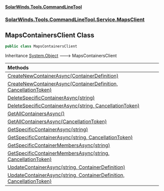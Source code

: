 #### [SolarWinds.Tools.CommandLineTool](index.md 'index')
### [SolarWinds.Tools.CommandLineTool.Service.MapsClient](index.md#SolarWinds.Tools.CommandLineTool.Service.MapsClient 'SolarWinds.Tools.CommandLineTool.Service.MapsClient')

## MapsContainersClient Class

```csharp
public class MapsContainersClient
```

Inheritance [System.Object](https://docs.microsoft.com/en-us/dotnet/api/System.Object 'System.Object') &#129106; MapsContainersClient

| Methods | |
| :--- | :--- |
| [CreateNewContainerAsync(ContainerDefinition)](MapsContainersClient.CreateNewContainerAsync(ContainerDefinition).md 'SolarWinds.Tools.CommandLineTool.Service.MapsClient.MapsContainersClient.CreateNewContainerAsync(SolarWinds.Tools.CommandLineTool.Service.MapsClient.ContainerDefinition)') | |
| [CreateNewContainerAsync(ContainerDefinition, CancellationToken)](MapsContainersClient.CreateNewContainerAsync(ContainerDefinition,CancellationToken).md 'SolarWinds.Tools.CommandLineTool.Service.MapsClient.MapsContainersClient.CreateNewContainerAsync(SolarWinds.Tools.CommandLineTool.Service.MapsClient.ContainerDefinition, System.Threading.CancellationToken)') | |
| [DeleteSpecificContainerAsync(string)](MapsContainersClient.DeleteSpecificContainerAsync(string).md 'SolarWinds.Tools.CommandLineTool.Service.MapsClient.MapsContainersClient.DeleteSpecificContainerAsync(string)') | |
| [DeleteSpecificContainerAsync(string, CancellationToken)](MapsContainersClient.DeleteSpecificContainerAsync(string,CancellationToken).md 'SolarWinds.Tools.CommandLineTool.Service.MapsClient.MapsContainersClient.DeleteSpecificContainerAsync(string, System.Threading.CancellationToken)') | |
| [GetAllContainersAsync()](MapsContainersClient.GetAllContainersAsync().md 'SolarWinds.Tools.CommandLineTool.Service.MapsClient.MapsContainersClient.GetAllContainersAsync()') | |
| [GetAllContainersAsync(CancellationToken)](MapsContainersClient.GetAllContainersAsync(CancellationToken).md 'SolarWinds.Tools.CommandLineTool.Service.MapsClient.MapsContainersClient.GetAllContainersAsync(System.Threading.CancellationToken)') | |
| [GetSpecificContainerAsync(string)](MapsContainersClient.GetSpecificContainerAsync(string).md 'SolarWinds.Tools.CommandLineTool.Service.MapsClient.MapsContainersClient.GetSpecificContainerAsync(string)') | |
| [GetSpecificContainerAsync(string, CancellationToken)](MapsContainersClient.GetSpecificContainerAsync(string,CancellationToken).md 'SolarWinds.Tools.CommandLineTool.Service.MapsClient.MapsContainersClient.GetSpecificContainerAsync(string, System.Threading.CancellationToken)') | |
| [GetSpecificContainerMembersAsync(string)](MapsContainersClient.GetSpecificContainerMembersAsync(string).md 'SolarWinds.Tools.CommandLineTool.Service.MapsClient.MapsContainersClient.GetSpecificContainerMembersAsync(string)') | |
| [GetSpecificContainerMembersAsync(string, CancellationToken)](MapsContainersClient.GetSpecificContainerMembersAsync(string,CancellationToken).md 'SolarWinds.Tools.CommandLineTool.Service.MapsClient.MapsContainersClient.GetSpecificContainerMembersAsync(string, System.Threading.CancellationToken)') | |
| [UpdateContainerAsync(string, ContainerDefinition)](MapsContainersClient.UpdateContainerAsync(string,ContainerDefinition).md 'SolarWinds.Tools.CommandLineTool.Service.MapsClient.MapsContainersClient.UpdateContainerAsync(string, SolarWinds.Tools.CommandLineTool.Service.MapsClient.ContainerDefinition)') | |
| [UpdateContainerAsync(string, ContainerDefinition, CancellationToken)](MapsContainersClient.UpdateContainerAsync(string,ContainerDefinition,CancellationToken).md 'SolarWinds.Tools.CommandLineTool.Service.MapsClient.MapsContainersClient.UpdateContainerAsync(string, SolarWinds.Tools.CommandLineTool.Service.MapsClient.ContainerDefinition, System.Threading.CancellationToken)') | |
